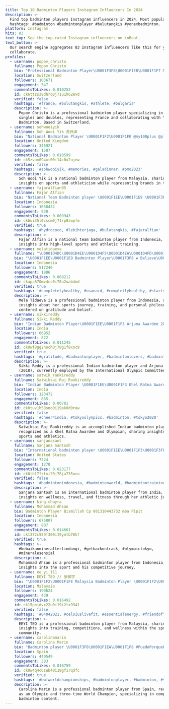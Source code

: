 ```yaml
---
title: Top 10 Badminton Players Instagram Influencers In 2024
description: >-
  Find top badminton players Instagram influencers in 2024. Most popular
  hashtags: #badminton #badmintonplayer #bulutangkis #yonexbadminton.
platform: Instagram
hits: 83
text_top: See the top-rated Instagram influencers on inBeat.
text_bottom: >-
  Our search engine aggregates 83 Instagram influencers like this for you to
  collaborate.
profiles:
  - username: popov_christo
    fullname: Popov Christo
    bio: "Professional Badminton Player\U0001F3F8\U0001F1EB\U0001F1F7 MS & MD with @toma_junior_popov Team @yonex_badminton \U0001F91D Email/Link⬇️ for collabs \U0001F4E7"
    location: Switzerland
    followers: 103671
    engagement: 547
    commentsToLikes: 0.010252
    id: ck6ttzs38dhrq0j71u1h62evd
    verified: false
    hashtags: '#france, #bulutangkis, #athlete, #bulgaria'
    description: >-
      Popov Christo is a professional badminton player specializing in men's
      singles and doubles, representing France and collaborating with Yonex
      Badminton. Based in Switzerland.
  - username: sohwooiyik
    fullname: Soh Wooi Yik 苏伟译
    bio: "National Badminton Player \U0001F1F2\U0001F1FE @my100plus @platinumvictory.my BEAR THE CROWN \U0001F451"
    location: United Kingdom
    followers: 346921
    engagement: 1587
    commentsToLikes: 0.010599
    id: ck5zvum094xt00i14c0x2ujew
    verified: false
    hashtags: '#sohwooiyik, #memories, #galadinner, #pmo2023'
    description: >-
      Soh Wooi Yik is a national badminton player from Malaysia, sharing
      insights on sports and athleticism while representing brands in the UK.
  - username: fajaralfian95
    fullname: Fajar Alfian
    bio: "National Team Badminton player \U0001F1EE\U0001F1E9 \U0001F3F8 Management contact : +62 8111817476 @garudasportsmanagement"
    location: Indonesia
    followers: 1038432
    engagement: 930
    commentsToLikes: 0.009943
    id: ck6ui35l0cscm0j71rp8zwpfm
    verified: true
    hashtags: '#hydrococo, #lebihterjaga, #bulutangkis, #fajaralfian'
    description: >-
      Fajar Alfian is a national team badminton player from Indonesia, sharing
      insights into high-level sports and athletic training.
  - username: melatidaeva
    fullname: "\U0001D4DC\U0001D4EE\U0001D4F5\U0001D4EA\U0001D4FD\U0001D4F2 \U0001D4D3\U0001D4EA\U0001D4EE\U0001D4FF\U0001D4EA \U0001D4DE\U0001D4F4\U0001D4FD\U0001D4EA\U0001D4FF\U0001D4F2\U0001D4EA\U0001D4F7\U0001D4FD\U0001D4F2"
    bio: "\U0001F1EE\U0001F1E9 Badminton Player\U0001F3F8 ❦ Believe\U0001F607 ❦ Grateful\U0001F64F\U0001F3FB ❦ Blessed\U0001F932\U0001F3FB \U0001F48C : +62 878-7779-8606 (Emak Risma)"
    location: Indonesia
    followers: 517240
    engagement: 1886
    commentsToLikes: 0.008212
    id: ckapa870mv4cc0i78u2uab4nd
    verified: true
    hashtags: '#completelyhealthy, #usanaid, #completlyhealthy, #startsomething'
    description: >-
      Mela Tidaeva is a professional badminton player from Indonesia, sharing
      insights about her sports journey, training, and personal philosophy
      centered on gratitude and belief.
  - username: sikkireddy
    fullname: Sikki Reddy
    bio: "Indian Badminton Player\U0001F1EE\U0001F1F3 Arjuna Awardee 2018/IOC Employee"
    location: India
    followers: 66952
    engagement: 822
    commentsToLikes: 0.011245
    id: ck9wf8gg2noch0j78g1f8xoc9
    verified: true
    hashtags: '#gratitude, #badmintonplayer, #badmintonlovers, #badminton'
    description: >-
      Sikki Reddy is a professional Indian badminton player and Arjuna Awardee
      (2018), currently employed by the International Olympic Committee.
  - username: satwik_rankireddy
    fullname: Satwiksai Raj Rankireddy
    bio: "Indian Badminton Player \U0001F1EE\U0001F1F3 Khel Ratna Awardee | Olympian|ASIAN GAMES\U0001F947\U0001F948 \U0001F91D\U0001F91D\U0001F449\U0001F3FC@gosportsvoices @indianoilcorp \U0001F4E7: partnerships@baselineventures.com"
    location: India
    followers: 123472
    engagement: 865
    commentsToLikes: 0.00781
    id: ck0tuv1h58sno0i19pk0d9rew
    verified: false
    hashtags: '#cheer4india, #tokyoolympics, #badminton, #tokyo2020'
    description: >-
      Satwiksai Raj Rankireddy is an accomplished Indian badminton player,
      recognized as a Khel Ratna Awardee and Olympian, sharing insights on
      sports and athletics.
  - username: sanjanasant
    fullname: Sanjana Santosh
    bio: "International badminton player \U0001F1EE\U0001F1F3\U0001F3F8 BWF Career high:World no.33 Wellness | Travel | Fitness \U0001F3F8\U0001F98B\U0001F9D8\U0001F3FD‍♀️\U0001F334\U0001F441\U0001F30F✨ Disclaimer: This profile is not who I am"
    location: United States
    followers: 7224
    engagement: 1270
    commentsToLikes: 0.023177
    id: ck8tb17fztxi20j78ja735ocu
    verified: false
    hashtags: '#badmintonindonesia, #badmintonworld, #badmintontraining, #badmintonvideo'
    description: >-
      Sanjana Santosh is an international badminton player from India, sharing
      insights on wellness, travel, and fitness through her athletic journey.
  - username: king.chayra
    fullname: Mohammad Ahsan
    bio: Badminton Player Bismillah Cp 081310443732 mba Pipit
    location: Indonesia
    followers: 675807
    engagement: 807
    commentsToLikes: 0.014661
    id: ck1372c559f360i19ymtb76kf
    verified: true
    hashtags: >-
      #kebaikanmineralterlindungi, #getbackontrack, #olympictokyo,
      #mineralesensial
    description: >-
      Mohammad Ahsan is a professional badminton player from Indonesia, sharing
      insights into the sport and his competitive journey.
  - username: ee_yi_111
    fullname: EEYI TEO // 张御宇
    bio: "\U0001F1F2\U0001F1FE Malaysia Badminton Player \U0001F1F2\U0001F1FE #yourboizaiyi For collabs @joann3joann3 @lining.sunlight.my"
    location: Malaysia
    followers: 190624
    engagement: 439
    commentsToLikes: 0.016492
    id: ck15pbjdvx22u0i19i2tx9341
    verified: false
    hashtags: '#04042021, #celsiuslivefit, #essentialenergy, #friendoffitnessfirst'
    description: >-
      EEYI TEO is a professional badminton player from Malaysia, sharing
      insights into training, competitions, and wellness within the sports
      community.
  - username: carolinamarin
    fullname: Carolina Marin
    bio: "Badminton player \U0001F3F8\U0001F1EA\U0001F1F8 #PuedoPorquePiensoQuePuedo Olympic Champion \U0001F947 World Champion x3️⃣ \U0001F947 European Champion x7️⃣ \U0001F947"
    location: Spain
    followers: 449549
    engagement: 383
    commentsToLikes: 0.016759
    id: ck0w4q4c6zub40i19gf17qdfc
    verified: true
    hashtags: '#bwfworldchampionships, #badmintonplayer, #badminton, #sport'
    description: >-
      Carolina Marin is a professional badminton player from Spain, recognized
      as an Olympic and three-time World Champion, specializing in competitive
      badminton content.
---
```


